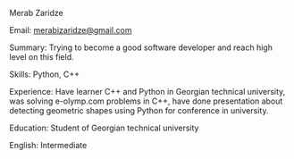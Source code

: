 Merab Zaridze

Email: merabizaridze@gmail.com

Summary: Trying to become a good software developer and reach high level on this field.

Skills:
Python, C++

Experience: Have learner C++ and Python in Georgian technical university, was solving e-olymp.com problems in C++, have done presentation about detecting geometric shapes using Python for conference in university.

Education: Student of Georgian technical university

English: Intermediate
